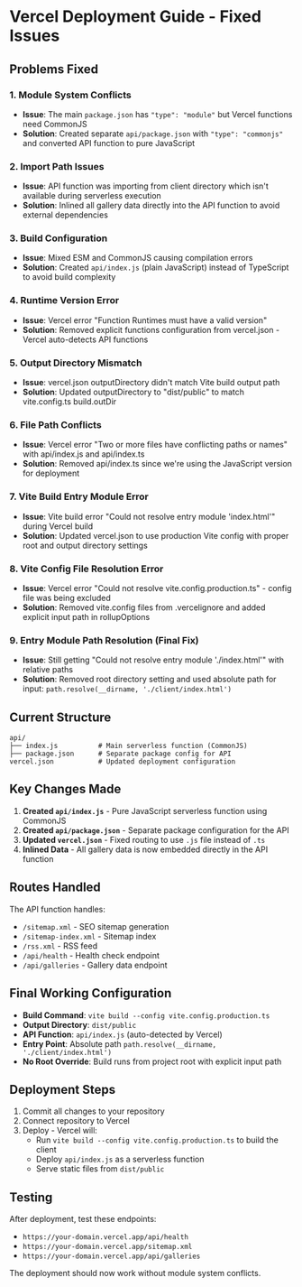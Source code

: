 # Vercel Deployment Guide - Fixed Issues

## Problems Fixed

### 1. Module System Conflicts
- **Issue**: The main `package.json` has `"type": "module"` but Vercel functions need CommonJS
- **Solution**: Created separate `api/package.json` with `"type": "commonjs"` and converted API function to pure JavaScript

### 2. Import Path Issues  
- **Issue**: API function was importing from client directory which isn't available during serverless execution
- **Solution**: Inlined all gallery data directly into the API function to avoid external dependencies

### 3. Build Configuration
- **Issue**: Mixed ESM and CommonJS causing compilation errors
- **Solution**: Created `api/index.js` (plain JavaScript) instead of TypeScript to avoid build complexity

### 4. Runtime Version Error
- **Issue**: Vercel error "Function Runtimes must have a valid version"
- **Solution**: Removed explicit functions configuration from vercel.json - Vercel auto-detects API functions

### 5. Output Directory Mismatch
- **Issue**: vercel.json outputDirectory didn't match Vite build output path
- **Solution**: Updated outputDirectory to "dist/public" to match vite.config.ts build.outDir

### 6. File Path Conflicts
- **Issue**: Vercel error "Two or more files have conflicting paths or names" with api/index.js and api/index.ts
- **Solution**: Removed api/index.ts since we're using the JavaScript version for deployment

### 7. Vite Build Entry Module Error
- **Issue**: Vite build error "Could not resolve entry module 'index.html'" during Vercel build
- **Solution**: Updated vercel.json to use production Vite config with proper root and output directory settings

### 8. Vite Config File Resolution Error
- **Issue**: Vercel error "Could not resolve vite.config.production.ts" - config file was being excluded
- **Solution**: Removed vite.config files from .vercelignore and added explicit input path in rollupOptions

### 9. Entry Module Path Resolution (Final Fix)
- **Issue**: Still getting "Could not resolve entry module './index.html'" with relative paths
- **Solution**: Removed root directory setting and used absolute path for input: `path.resolve(__dirname, './client/index.html')`

## Current Structure

```
api/
├── index.js          # Main serverless function (CommonJS)
├── package.json      # Separate package config for API
vercel.json           # Updated deployment configuration
```

## Key Changes Made

1. **Created `api/index.js`** - Pure JavaScript serverless function using CommonJS
2. **Created `api/package.json`** - Separate package configuration for the API
3. **Updated `vercel.json`** - Fixed routing to use `.js` file instead of `.ts`
4. **Inlined Data** - All gallery data is now embedded directly in the API function

## Routes Handled

The API function handles:
- `/sitemap.xml` - SEO sitemap generation
- `/sitemap-index.xml` - Sitemap index
- `/rss.xml` - RSS feed
- `/api/health` - Health check endpoint
- `/api/galleries` - Gallery data endpoint

## Final Working Configuration

- **Build Command**: `vite build --config vite.config.production.ts`
- **Output Directory**: `dist/public`  
- **API Function**: `api/index.js` (auto-detected by Vercel)
- **Entry Point**: Absolute path `path.resolve(__dirname, './client/index.html')`
- **No Root Override**: Build runs from project root with explicit input path

## Deployment Steps

1. Commit all changes to your repository
2. Connect repository to Vercel
3. Deploy - Vercel will:
   - Run `vite build --config vite.config.production.ts` to build the client
   - Deploy `api/index.js` as a serverless function
   - Serve static files from `dist/public`

## Testing

After deployment, test these endpoints:
- `https://your-domain.vercel.app/api/health`
- `https://your-domain.vercel.app/sitemap.xml`
- `https://your-domain.vercel.app/api/galleries`

The deployment should now work without module system conflicts.